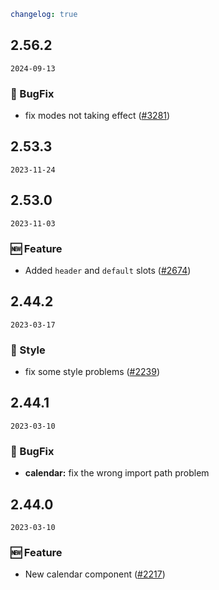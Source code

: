 ```yaml
changelog: true
```

## 2.56.2

`2024-09-13`

### 🐛 BugFix

- fix  modes not taking effect ([#3281](https://github.com/arco-design/arco-design-vue/pull/3281))


## 2.53.3

`2023-11-24`


## 2.53.0

`2023-11-03`

### 🆕 Feature

- Added `header` and `default` slots ([#2674](https://github.com/arco-design/arco-design-vue/pull/2674))


## 2.44.2

`2023-03-17`

### 💅 Style

- fix some style problems ([#2239](https://github.com/arco-design/arco-design-vue/pull/2239))


## 2.44.1

`2023-03-10`

### 🐛 BugFix

- **calendar:** fix the wrong import path problem


## 2.44.0

`2023-03-10`

### 🆕 Feature

- New calendar component ([#2217](https://github.com/arco-design/arco-design-vue/pull/2217))

